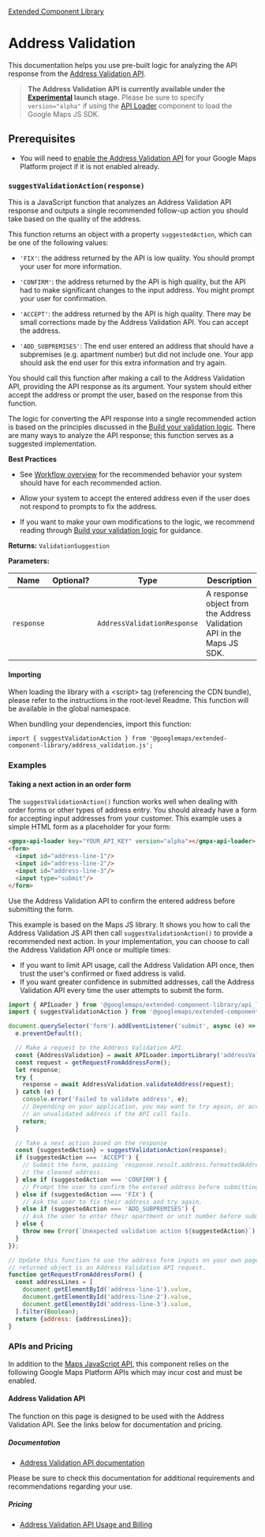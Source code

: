 [Extended Component Library](../../README.md)

# Address Validation

This documentation helps you use pre-built logic for analyzing the API response from the [Address Validation API](https://developers.google.com/maps/documentation/address-validation?utm_source=npm&utm_medium=documentation&utm_campaign=&utm_content=web_components).

> **The Address Validation API is currently available under the [Experimental](https://developers.google.com/maps/launch-stages?utm_source=npm&utm_medium=documentation&utm_campaign=&utm_content=web_components#experimental) launch stage.** Please be sure to specify `version="alpha"` if using the [API Loader](../api_loader/README.md) component to load the Google Maps JS SDK.

## Prerequisites

* You will need to [enable the Address Validation API](https://developers.google.com/maps/documentation/address-validation/cloud-setup?utm_source=npm&utm_medium=documentation&utm_campaign=&utm_content=web_components#enabling-apis) for your Google Maps Platform project if it is not enabled already.




### `suggestValidationAction(response)`

This is a JavaScript function that analyzes an Address Validation API
response and outputs a single recommended follow-up action you should take
based on the quality of the address.

This function returns an object with a property `suggestedAction`, which can
be one of the following values:

* `'FIX'`: the address returned by the API is low quality. You should prompt
your user for more information.

* `'CONFIRM'`: the address returned by the API is high quality, but the API
had to make significant changes to the input address. You might prompt your
user for confirmation.

* `'ACCEPT'`: the address returned by the API is high quality. There may be
small corrections made by the Address Validation API. You can accept the
address.

* `'ADD_SUBPREMISES'`: The end user entered an address that should have a
subpremises (e.g. apartment number) but did not include one. Your app should
ask the end user for this extra information and try again.

You should call this function after making a call to the Address Validation
API, providing the API response as its argument. Your system should either
accept the address or prompt the user, based on the response from this
function.

The logic for converting the API response into a single recommended action is
based on the principles discussed in the [Build your validation
logic](https://developers.google.com/maps/documentation/address-validation/build-validation-logic?utm_source=npm&utm_medium=documentation&utm_campaign=&utm_content=web_components).
There are many ways to analyze the API response; this function serves as
a suggested implementation.

**Best Practices**

* See [Workflow
overview](https://developers.google.com/maps/documentation/address-validation/build-validation-logic?utm_source=npm&utm_medium=documentation&utm_campaign=&utm_content=web_components#workflow-overview)
for the recommended behavior your system should have for each recommended
action.

* Allow your system to accept the entered address even if the user does
not respond to prompts to fix the address.

* If you want to make your own modifications to the logic, we recommend
reading through [Build your validation
logic](https://developers.google.com/maps/documentation/address-validation/build-validation-logic?utm_source=npm&utm_medium=documentation&utm_campaign=&utm_content=web_components)
for guidance.

**Returns:** `ValidationSuggestion`

**Parameters:**

| Name       | Optional? | Type                        | Description                                                           |
| ---------- | --------- | --------------------------- | --------------------------------------------------------------------- |
| `response` |           | `AddressValidationResponse` | A response object from the Address Validation API in the Maps JS SDK. |

#### Importing

When loading the library with a &lt;script&gt; tag (referencing the CDN bundle), please refer to the instructions in the root-level Readme. This function will be available in the global namespace.

When bundling your dependencies, import this function:

```
import { suggestValidationAction } from '@googlemaps/extended-component-library/address_validation.js';
```



### Examples

#### Taking a next action in an order form

The `suggestValidationAction()` function works well when dealing with order forms or other types of address entry. You should already have a form for accepting input addresses from your customer. This example uses a simple HTML form as a placeholder for your form:

```html
<gmpx-api-loader key="YOUR_API_KEY" version="alpha"></gmpx-api-loader>
<form>
  <input id="address-line-1"/>
  <input id="address-line-2"/>
  <input id="address-line-3"/>
  <input type="submit"/>
</form>
```

Use the Address Validation API to confirm the entered address before submitting the form.

This example is based on the Maps JS library. It shows you how to call the Address Validation JS API then call `suggestValidationAction()` to provide a recommended next action. In your implementation, you can choose to call the Address Validation API once or multiple times:

* If you want to limit API usage, call the Address Validation API once, then trust the user's confirmed or fixed address is valid.
* If you want greater confidence in submitted addresses, call the Address Validation API every time the user attempts to submit the form.

```js
import { APILoader } from '@googlemaps/extended-component-library/api_loader.js';
import { suggestValidationAction } from '@googlemaps/extended-component-library/address_validation.js';

document.querySelector('form').addEventListener('submit', async (e) => {
  e.preventDefault();

  // Make a request to the Address Validation API.
  const {AddressValidation} = await APILoader.importLibrary('addressValidation');
  const request = getRequestFromAddressForm();
  let response;
  try {
    response = await AddressValidation.validateAddress(request);
  } catch (e) {
    console.error('Failed to validate address', e);
    // Depending on your application, you may want to try again, or accept
    // an unvalidated address if the API call fails.
    return;
  }

  // Take a next action based on the response
  const {suggestedAction} = suggestValidationAction(response);
  if (suggestedAction === 'ACCEPT') {
    // Submit the form, passing `response.result.address.formattedAddress` as
    // the cleaned address.
  } else if (suggestedAction === 'CONFIRM') {
    // Prompt the user to confirm the entered address before submitting.
  } else if (suggestedAction === 'FIX') {
    // Ask the user to fix their address and try again.
  } else if (suggestedAction === 'ADD_SUBPREMISES') {
    // Ask the user to enter their apartment or unit number before submitting.
  } else {
    throw new Error(`Unexpected validation action ${suggestedAction}`);
  }
});

// Update this function to use the address form inputs on your own page. The
// returned object is an Address Validation API request.
function getRequestFromAddressForm() {
  const addressLines = [
    document.getElementById('address-line-1').value,
    document.getElementById('address-line-2').value,
    document.getElementById('address-line-3').value,
  ].filter(Boolean);
  return {address: {addressLines}};
}
```




### APIs and Pricing

In addition to the [Maps JavaScript API](https://developers.google.com/maps/documentation/javascript?utm_source=npm&utm_medium=documentation&utm_campaign=&utm_content=web_components), this component relies on the following Google Maps Platform APIs which may incur cost and must be enabled.

#### Address Validation API

The function on this page is designed to be used with the Address Validation API. See the links below for documentation and pricing.

##### Documentation

* [Address Validation API documentation](https://developers.google.com/maps/documentation/address-validation?utm_source=npm&utm_medium=documentation&utm_campaign=&utm_content=web_components)

Please be sure to check this documentation for additional requirements and recommendations regarding your use.

##### Pricing

* [Address Validation API Usage and Billing](https://developers.google.com/maps/documentation/address-validation/usage-and-billing?utm_source=npm&utm_medium=documentation&utm_campaign=&utm_content=web_components)


